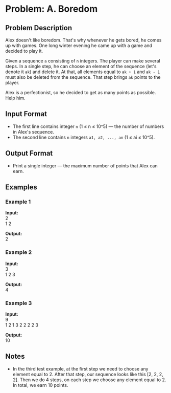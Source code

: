 # Problem: A. Boredom

## Problem Description

Alex doesn't like boredom. That's why whenever he gets bored, he comes up with games. One long winter evening he came up with a game and decided to play it.

Given a sequence `a` consisting of `n` integers. The player can make several steps. In a single step, he can choose an element of the sequence (let's denote it `ak`) and delete it. At that, all elements equal to `ak + 1` and `ak - 1` must also be deleted from the sequence. That step brings `ak` points to the player.

Alex is a perfectionist, so he decided to get as many points as possible. Help him.

## Input Format

- The first line contains integer `n` (1 ≤ n ≤ 10^5) — the number of numbers in Alex's sequence.
- The second line contains `n` integers `a1, a2, ..., an` (1 ≤ ai ≤ 10^5).

## Output Format

- Print a single integer — the maximum number of points that Alex can earn.

## Examples

### Example 1

**Input:**  
2  
1 2  

**Output:**  
2  

### Example 2

**Input:**  
3  
1 2 3  

**Output:**  
4  

### Example 3

**Input:**  
9  
1 2 1 3 2 2 2 2 3  

**Output:**  
10  

## Notes

- In the third test example, at the first step we need to choose any element equal to 2. After that step, our sequence looks like this [2, 2, 2, 2]. Then we do 4 steps, on each step we choose any element equal to 2. In total, we earn 10 points.
